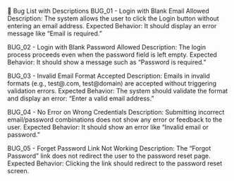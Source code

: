 🧪 Bug List with Descriptions
BUG_01 - Login with Blank Email Allowed
Description: The system allows the user to click the Login button without entering an email address.
Expected Behavior: It should display an error message like “Email is required.”

BUG_02 - Login with Blank Password Allowed
Description: The login process proceeds even when the password field is left empty.
Expected Behavior: It should show a message such as “Password is required.”

BUG_03 - Invalid Email Format Accepted
Description: Emails in invalid formats (e.g., test@.com, test@domain) are accepted without triggering validation errors.
Expected Behavior: The system should validate the format and display an error: “Enter a valid email address.”

BUG_04 - No Error on Wrong Credentials
Description: Submitting incorrect email/password combinations does not show any error or feedback to the user.
Expected Behavior: It should show an error like “Invalid email or password.”

BUG_05 - Forget Password Link Not Working
Description: The “Forgot Password” link does not redirect the user to the password reset page.
Expected Behavior: Clicking the link should redirect to the password reset screen.
